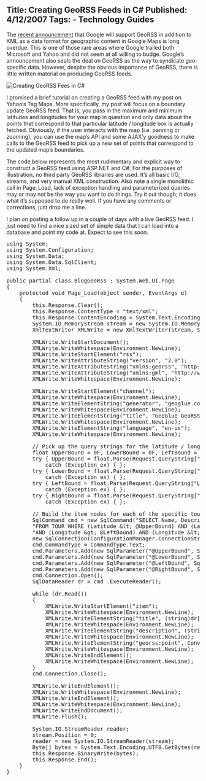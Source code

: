 Title: Creating GeoRSS Feeds in C#
Published: 4/12/2007
Tags:
    - Technology Guides
---
The [recent announcement](http://googlemapsapi.blogspot.com/2007/03/kml-and-georss-support-added-to-google.html) that Google will support GeoRSS in addition to KML as a data format for geographic content in Google Maps is long overdue. This is one of those rare areas where Google trailed both Microsoft and Yahoo and did not seem at all willing to budge. Google’s announcement also seals the deal on GeoRSS as the way to syndicate geo-specific data. However, despite the obvious importance of GeoRSS, there is little written material on producing GeoRSS feeds.

![Creating GeoRSS Fees in C#](https://s3.amazonaws.com/s3.beckshome.com/20070412-Creating-GeoRSS-Feeds-in-CSharp.png)

I promised a brief tutorial on creating a GeoRSS feed with my post on Yahoo’s Tag Maps. More specifically, my post will focus on a boundary update GeoRSS feed. That is, you pass in the maximum and minimum latitudes and longitudes for your map in question and only data about the points that correspond to that particular latitude / longitude box is actually fetched. Obviously, if the user interacts with the map (i.e. panning or zooming), you can use the map’s API and some AJAX’y goodness to make calls to the GeoRSS feed to pick up a new set of points that correspond to the updated map’s boundaries.

The code below represents the most rudimentary and explicit way to construct a GeoRSS feed using ASP.NET and C#. For the purposes of illustration, no third party GeoRSS libraries are used. It’s all basic I/O, streams, and very manual XML construction. Also note a single monolithic call in Page_Load, lack of exception handling and parameterized queries may or may not be the way you want to do things. Try it out though; it does what it’s supposed to do really well. If you have any comments or corrections, just drop me a line.

I plan on posting a follow up in a couple of days with a live GeoRSS feed. I just need to find a nice sized set of simple data that I can load into a database and point my code at. Expect to see this soon.

<pre data-enlighter-language="csharp">
using System;
using System.Configuration;
using System.Data;
using System.Data.SqlClient;
using System.Xml;
	 
public partial class BlogGeoRss : System.Web.UI.Page
{
    protected void Page_Load(object sender, EventArgs e)
    {
        this.Response.Clear();
	    this.Response.ContentType = "text/xml";
    	this.Response.ContentEncoding = System.Text.Encoding.UTF8;
    	System.IO.MemoryStream stream = new System.IO.MemoryStream();
    	XmlTextWriter XMLWrite = new XmlTextWriter(stream, System.Text.Encoding.UTF8);
    
        XMLWrite.WriteStartDocument();
        XMLWrite.WriteWhitespace(Environment.NewLine);
        XMLWrite.WriteStartElement("rss");
	    XMLWrite.WriteAttributeString("version", "2.0");
	    XMLWrite.WriteAttributeString("xmlns:georss", "http://www.georss.org/georss");
    	XMLWrite.WriteAttributeString("xmlns:gml", "http://www.opengis.net/gml");
    	XMLWrite.WriteWhitespace(Environment.NewLine);
	 
    	XMLWrite.WriteStartElement("channel");
    	XMLWrite.WriteWhitespace(Environment.NewLine);
    	XMLWrite.WriteElementString("generator", "geoglue.com");
    	XMLWrite.WriteWhitespace(Environment.NewLine);
    	XMLWrite.WriteElementString("title", "GeoGlue GeoRSS Feed");
    	XMLWrite.WriteWhitespace(Environment.NewLine);
    	XMLWrite.WriteElementString("language", "en-us");
    	XMLWrite.WriteWhitespace(Environment.NewLine);
    
    	// Pick up the query strings for the latitude / longitude boundaries
    	float UpperBound = 0F, LowerBound = 0F, LeftBound = 0F, RightBound = 0F;
    	try { UpperBound = float.Parse(Request.QueryString["UpperBound"]); }
    	    catch (Exception ex) { };
    	try { LowerBound = float.Parse(Request.QueryString["LowerBound"]); }
    	    catch (Exception ex) { };
    	try { LeftBound = float.Parse(Request.QueryString["LeftBound"]); }
    	    catch (Exception ex) { };
    	try { RightBound = float.Parse(Request.QueryString["RightBound"]); }
    	    catch (Exception ex) { };
	 
        // Build the item nodes for each of the specific tours
    	SqlCommand cmd = new SqlCommand("SELECT Name, Description, Latitude, Longitude " +
        "FROM TOUR WHERE (Latitude &amp;lt; @UpperBound) AND (Latitude &amp;gt; @LowerBound) " +
    	"AND (Longitude &amp;gt; @LeftBound) AND (Longitude &amp;lt; @RightBound)",
    	new SqlConnection(ConfigurationManager.ConnectionStrings["GeoGlueDev"].ConnectionString));
    	cmd.CommandType = CommandType.Text;
    	cmd.Parameters.Add(new SqlParameter("@UpperBound", SqlDbType.Float)).Value = UpperBound;
    	cmd.Parameters.Add(new SqlParameter("@LowerBound", SqlDbType.Float)).Value = LowerBound;
    	cmd.Parameters.Add(new SqlParameter("@LeftBound", SqlDbType.Float)).Value = LeftBound;
    	cmd.Parameters.Add(new SqlParameter("@RightBound", SqlDbType.Float)).Value = RightBound;
    	cmd.Connection.Open();
    	SqlDataReader dr = cmd .ExecuteReader();
    
    	while (dr.Read())
    	{
        	XMLWrite.WriteStartElement("item");
        	XMLWrite.WriteWhitespace(Environment.NewLine);
        	XMLWrite.WriteElementString("title", (string)dr["Name"]);
        	XMLWrite.WriteWhitespace(Environment.NewLine);
        	XMLWrite.WriteElementString("description", (string)dr["Description"]);
        	XMLWrite.WriteWhitespace(Environment.NewLine);
        	XMLWrite.WriteElementString("georss:point", Convert.ToString(dr["Latitude"]) + " " + Convert.ToString(dr["Longitude"]));
        	XMLWrite.WriteWhitespace(Environment.NewLine);
            XMLWrite.WriteEndElement();
        	XMLWrite.WriteWhitespace(Environment.NewLine);
    	}
        cmd.Connection.Close();
	 
    	XMLWrite.WriteEndElement();
    	XMLWrite.WriteWhitespace(Environment.NewLine);
    	XMLWrite.WriteEndElement();
    	XMLWrite.WriteWhitespace(Environment.NewLine);
    	XMLWrite.WriteEndDocument();
    	XMLWrite.Flush();
	 
    	System.IO.StreamReader reader;
    	stream.Position = 0;
    	reader = new System.IO.StreamReader(stream);
    	Byte[] bytes = System.Text.Encoding.UTF8.GetBytes(reader.ReadToEnd());
    	this.Response.BinaryWrite(bytes);
    	this.Response.End();
	}
}
</pre>